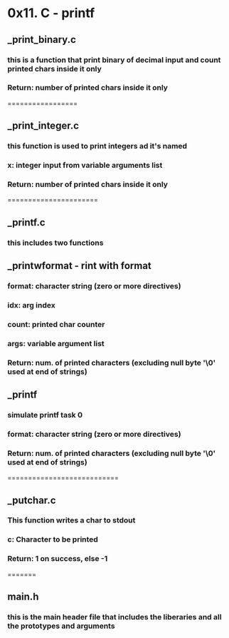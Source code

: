 # 0x11. C - printf

## _print_binary.c 
### this is a function that print binary of decimal input and count printed chars inside it only
### Return: number of printed chars inside it only
=================
## _print_integer.c
### this function is used to print integers ad it's named
### x: integer input from variable arguments list
### Return: number of printed chars inside it only
======================
## _printf.c
### this includes two functions

## _printwformat - rint with format
### format: character string (zero or more directives)
### idx: arg index
### count: printed char counter
### args: variable argument list
### Return: num. of printed characters (excluding null byte '\0' used at end of strings)

## _printf
### simulate printf task 0
### format: character string (zero or more directives)
### Return: num. of printed characters (excluding null byte '\0' used at end of strings)
===========================
## _putchar.c
### This function writes a char to stdout
### c: Character to be printed
### Return: 1 on success, else -1
=======
## main.h
### this is the main header file that includes the liberaries and all the prototypes and arguments 
